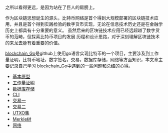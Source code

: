 之所以看得更远，是因为站在了巨人的肩膀上。 

作为区块链思想诞生的源头，比特币网络是首个得到大规模部署的区块链技术应用，并且是首个得到实践检验的数字货币实现，无论在信息技术历史还是在金融学历史上都具有十分重要的意义。 虽然后来的区块链技术应用已经远超越了数字货币的范畴，但探索比特币项目的发展 历程和设计思路，对于深刻理解区块链技术的来龙去脉有着重要的价值。

[blockchain_Go](https://github.com/Jeiwan/blockchain_go)是github上使用go语言实现比特币的一个项目，主要涉及到工作量证明，比特币地址，数字签名，交易，数据库存储，网络等方面知识，本文章主要记录自己学习
blockchain_Go中遇到的一些问题和总结的心得。

- [基本原型](https://github.com/cray666/bitcoin/tree/master/version1)
- [工作量证明](https://github.com/cray666/bitcoin/tree/master/version2)
- [数据库存储](https://github.com/cray666/bitcoin/tree/master/version3)
- [CLI](https://github.com/cray666/bitcoin/tree/master/version4)
- [交易一](https://github.com/cray666/bitcoin/tree/master/version5)
- [交易二](https://github.com/cray666/bitcoin/tree/master/version6)
- [UTXO集](https://github.com/cray666/bitcoin/tree/master/version7)
- [Merkle树](https://github.com/cray666/bitcoin/tree/master/version8)
- [网络](https://github.com/cray666/bitcoin/tree/master/version9)







